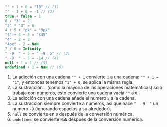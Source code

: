
```js no-beautify
"" + 1 + 0 = "10" // (1)
"" - 1 + 0 = -1 // (2)
true + false = 1
6 / "3" = 2
"2" * "3" = 6
4 + 5 + "px" = "9px"
"$" + 4 + 5 = "$45"
"4" - 2 = 2
"4px" - 2 = NaN
7 / 0 = Infinity
" -9  " + 5 = " -9  5" // (3)
" -9  " - 5 = -14 // (4)
null + 1 = 1 // (5)
undefined + 1 = NaN // (6)
```

1. La adicción con una cadena `"" + 1` convierte `1` a una cadena: `"" + 1 = "1"`, y entonces tenemos `"1" + 0`, se aplica la misma regla.
2. La sustracción `-` (como la mayoría de las operaciones matemáticas) solo trabaja con números, esto convierte una cadena vaciá `""` a `0`.
3. La adicción con una cadena añade el numero `5` a la cadena.
4. La sustracción siempre convierte a números, asi que hace `"  -9  "` un numero `-9` (ignorando espacios a su alrededor).
5. `null` se convierte en `0` después de la conversión numérica.
6. `undefined` se convierte `NaN` después de la conversión numérica.

